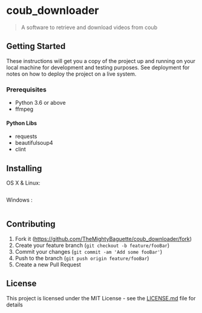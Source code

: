 # coub_downloader
> A software to retrieve and download videos from coub
## Getting Started
These instructions will get you a copy of the project up and running on your local machine for development and testing purposes. See deployment for notes on how to deploy the project on a live system.
### Prerequisites
- Python 3.6 or above
- ffmpeg
#### Python Libs
- requests
- beautifulsoup4
- clint
## Installing
OS X & Linux:
```
```
Windows :
```
```

## Contributing

1. Fork it (<https://github.com/TheMightyBaguette/coub_downloader/fork>)
2. Create your feature branch (`git checkout -b feature/fooBar`)
3. Commit your changes (`git commit -am 'Add some fooBar'`)
4. Push to the branch (`git push origin feature/fooBar`)
5. Create a new Pull Request

## License

This project is licensed under the MIT License - see the [LICENSE.md](LICENSE.md) file for details
